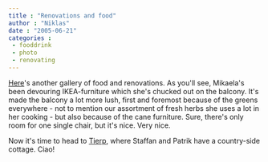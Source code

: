 ```yaml
---
title : "Renovations and food"
author : "Niklas"
date : "2005-06-21"
categories : 
 - fooddrink
 - photo
 - renovating
---
```


[Here](https://niklasblog.com/bilder/2005-06-21)'s another gallery of food and renovations. As you'll see, Mikaela's been devouring IKEA-furniture which she's chucked out on the balcony. It's made the balcony a lot more lush, first and foremost because of the greens everywhere - not to mention our assortment of fresh herbs she uses a lot in her cooking - but also because of the cane furniture. Sure, there's only room for one single chair, but it's nice. Very nice.

Now it's time to head to [Tierp](http://www.tierp.se), where Staffan and Patrik have a country-side cottage. Ciao!
